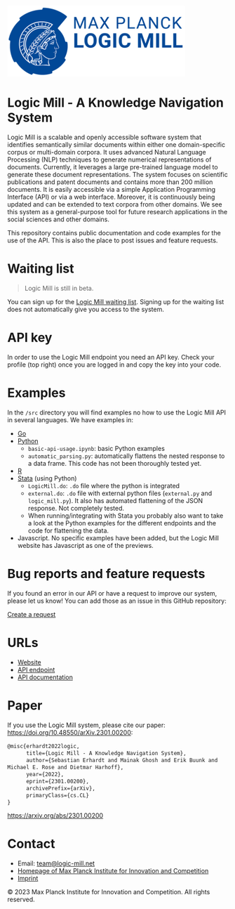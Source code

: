![LM Logo](img/lm-logo.png)

# Logic Mill - A Knowledge Navigation System

Logic Mill is a scalable and openly accessible software system that identifies semantically similar documents within either one domain-specific corpus or multi-domain corpora. It uses advanced Natural Language Processing (NLP) techniques to generate numerical representations of documents. Currently, it leverages a large pre-trained language model to generate these document representations. The system focuses on scientific publications and patent documents and contains more than 200 million documents. It is easily accessible via a simple Application Programming Interface (API) or via a web interface. Moreover, it is continuously being updated and can be extended to text corpora from other domains. We see this system as a general-purpose tool for future research applications in the social sciences and other domains.


This repository contains public documentation and code examples for the use of the API. This is also the place to post issues and feature requests.


# Waiting list

> Logic Mill is still in beta.
 
You can sign up for the [Logic Mill waiting list](https://logic-mill.net/waiting-list).
Signing up for the waiting list does not automatically give you access to the system.

# API key
In order to use the Logic Mill endpoint you need an API key. Check your profile (top right) once you are logged in and copy the key into your code.

# Examples

In the `/src` directory you will find examples no how to use the Logic Mill API in several languages. We have examples in:

- [Go](src/go/)
- [Python](src/python/)
  - `basic-api-usage.ipynb`: basic Python examples
  - `automatic_parsing.py`: automatically flattens the nested response to a data frame. This code has not been thoroughly tested yet.
- [R](src/R/)
- [Stata](src/stata/) (using Python)
  - `LogicMill.do`: `.do` file where the python is integrated
  - `external.do`: `.do` file with external python files (`external.py` and `logic_mill.py`). It also has automated flattening of the JSON response. Not completely tested.
  - When running/integrating with Stata you probably also want to take a look at the Python examples for the different endpoints and the code for flattening the data.
- Javascript. No specific examples have been added, but the Logic Mill website has Javascript as one of the previews.

# Bug reports and feature requests

If you found an error in our API or have a request to improve our system, please let us know! You can add those as an issue in this GitHub repository:

[Create a request](https://github.com/max-planck-innovation-competition/logic-mill/issues/new/choose)

# URLs
- [Website](https://logic-mill.net/)
- [API endpoint](https://api.logic-mill.net/api/v1/graphql/)
- [API documentation](https://logic-mill.net/app/lm/explorer) 


# Paper

If you use the Logic Mill system, please cite our paper: <https://doi.org/10.48550/arXiv.2301.00200>:

```
@misc{erhardt2022logic,
      title={Logic Mill - A Knowledge Navigation System},
      author={Sebastian Erhardt and Mainak Ghosh and Erik Buunk and Michael E. Rose and Dietmar Harhoff},
      year={2022},
      eprint={2301.00200},
      archivePrefix={arXiv},
      primaryClass={cs.CL}
}

```
<https://arxiv.org/abs/2301.00200>

<!-- # Terms of use
 -->


# Contact
- Email: <team@logic-mill.net>
- [Homepage of Max Planck Institute for Innovation and Competition](https://www.ip.mpg.de/en/)
- [Imprint ](<https://www.ip.mpg.de/en/imprint/>)


© 2023 Max Planck Institute for Innovation and Competition. All rights reserved.
